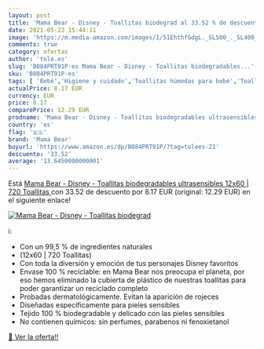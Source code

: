 ```yaml
---
layout: post
title: 'Mama Bear - Disney - Toallitas biodegrad al 33.52 % de descuento'
date: 2021-05-22 15:44:11
image: 'https://m.media-amazon.com/images/I/51EhthfGdgL._SL500_._SL400_.jpg'
comments: true
category: ofertas
author: 'tole.es'
slug: 'B084PRT91P-es Mama Bear - Disney - Toallitas biodegradables...'
sku: 'B084PRT91P-es'
tags: [ 'Bebé','Higiene y cuidado','Toallitas húmedas para bebé','Toallitas y accesorios para bebé','bear','mama','mama bear', ]
actualPrice: 8.17 EUR
currency: EUR
price: 8.17
comparePrice: 12.29 EUR
prodname: 'Mama Bear - Disney - Toallitas biodegradables ultrasensibles  12x60 | 720 Toallitas '
country: 'es'
flag: '🇪🇸'
brand: 'Mama Bear'
buyurl: 'https://www.amazon.es/dp/B084PRT91P/?tag=tolees-21'
descuento: '33.52'
average: '13.6450000000001'
---
```


Está [Mama Bear - Disney - Toallitas biodegradables ultrasensibles  12x60 | 720 Toallitas ](https://www.amazon.es/dp/B084PRT91P/?tag=tolees-21) con 33.52 de descuento por 8.17 EUR (original: 12.29 EUR) en el siguiente enlace!

[![Mama Bear - Disney - Toallitas biodegrad](https://m.media-amazon.com/images/I/51EhthfGdgL._SL500_._SL400_.jpg)](https://www.amazon.es/dp/B084PRT91P/?tag=tolees-21)

ℹ️:

- Con un 99,5 % de ingredientes naturales
- (12x60 | 720 Toallitas)
- Con toda la diversión y emoción de tus personajes Disney favoritos
- Envase 100 % reciclable: en Mama Bear nos preocupa el planeta, por eso hemos eliminado la cubierta de plástico de nuestras toallitas para poder garantizar un reciclado completo
- Probadas dermatológicamente. Evitan la aparición de rojeces
- Diseñadas específicamente para pieles sensibles
- Tejido 100 % biodegradable y delicado con las pieles sensibles
- No contienen químicos: sin perfumes, parabenos ni fenoxietanol

[🛒 Ver la oferta!!](https://www.amazon.es/dp/B084PRT91P/?tag=tolees-21)
